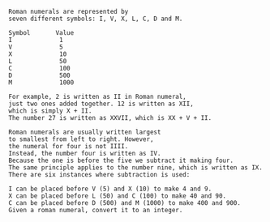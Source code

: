     Roman numerals are represented by
    seven different symbols: I, V, X, L, C, D and M.

    Symbol       Value
    I             1
    V             5
    X             10
    L             50
    C             100
    D             500
    M             1000
    
    For example, 2 is written as II in Roman numeral,
    just two ones added together. 12 is written as XII,
    which is simply X + II.
    The number 27 is written as XXVII, which is XX + V + II.

    Roman numerals are usually written largest
    to smallest from left to right. However,
    the numeral for four is not IIII.
    Instead, the number four is written as IV.
    Because the one is before the five we subtract it making four.
    The same principle applies to the number nine, which is written as IX.
    There are six instances where subtraction is used:

    I can be placed before V (5) and X (10) to make 4 and 9.
    X can be placed before L (50) and C (100) to make 40 and 90.
    C can be placed before D (500) and M (1000) to make 400 and 900.
    Given a roman numeral, convert it to an integer.